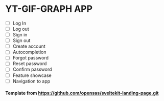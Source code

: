 # YT-GIF-GRAPH APP

-   [ ] Log In
-   [ ] Log out
-   [ ] Sign in
-   [ ] Sign out
-   [ ] Create account
-   [ ] Autocompletion
-   [ ] Forgot password
-   [ ] Reset password
-   [ ] Confirm password
-   [ ] Feature showcase
-   [ ] Navigation to app

#### Template from https://github.com/opensas/sveltekit-landing-page.git
